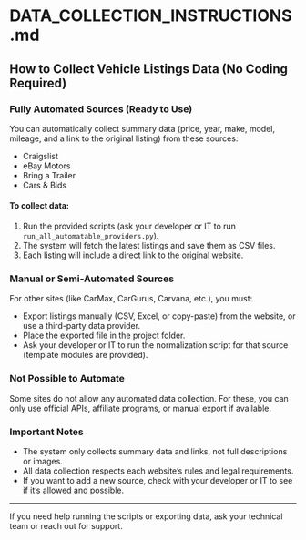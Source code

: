 # DATA_COLLECTION_INSTRUCTIONS.md

## How to Collect Vehicle Listings Data (No Coding Required)

### Fully Automated Sources (Ready to Use)
You can automatically collect summary data (price, year, make, model, mileage, and a link to the original listing) from these sources:
- Craigslist
- eBay Motors
- Bring a Trailer
- Cars & Bids

#### To collect data:
1. Run the provided scripts (ask your developer or IT to run `run_all_automatable_providers.py`).
2. The system will fetch the latest listings and save them as CSV files.
3. Each listing will include a direct link to the original website.

### Manual or Semi-Automated Sources
For other sites (like CarMax, CarGurus, Carvana, etc.), you must:
- Export listings manually (CSV, Excel, or copy-paste) from the website, or use a third-party data provider.
- Place the exported file in the project folder.
- Ask your developer or IT to run the normalization script for that source (template modules are provided).

### Not Possible to Automate
Some sites do not allow any automated data collection. For these, you can only use official APIs, affiliate programs, or manual export if available.

### Important Notes
- The system only collects summary data and links, not full descriptions or images.
- All data collection respects each website’s rules and legal requirements.
- If you want to add a new source, check with your developer or IT to see if it’s allowed and possible.

---

If you need help running the scripts or exporting data, ask your technical team or reach out for support.
